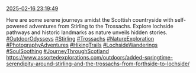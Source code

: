[2025-02-16 23:19:49](https://mstdn.social/@hill_wanderer/114016124261304597)

Here are some serene journeys amidst the Scottish countryside with self-powered adventures from Stirling to the Trossachs. Explore lochside pathways and historic landmarks as nature unveils hidden stories. <a href="https://mstdn.social/tags/OutdoorOdysseys" class="mention hashtag" rel="tag">#OutdoorOdysseys</a> <a href="https://mstdn.social/tags/Stirling" class="mention hashtag" rel="tag">#Stirling</a> <a href="https://mstdn.social/tags/Trossachs" class="mention hashtag" rel="tag">#Trossachs</a> <a href="https://mstdn.social/tags/NatureExploration" class="mention hashtag" rel="tag">#NatureExploration</a> <a href="https://mstdn.social/tags/PhotographyAdventures" class="mention hashtag" rel="tag">#PhotographyAdventures</a> <a href="https://mstdn.social/tags/HikingTrails" class="mention hashtag" rel="tag">#HikingTrails</a> <a href="https://mstdn.social/tags/LochsideWanderings" class="mention hashtag" rel="tag">#LochsideWanderings</a> <a href="https://mstdn.social/tags/SoulSoothing" class="mention hashtag" rel="tag">#SoulSoothing</a> <a href="https://mstdn.social/tags/JourneyThroughScotland" class="mention hashtag" rel="tag">#JourneyThroughScotland</a> <a href="https://www.assortedexplorations.com/outdoors/added-springtime-serendipity-around-stirling-and-the-trossachs-from-forthside-to-lochside/" target="_blank" rel="nofollow noopener noreferrer" translate="no">https://www.assortedexplorations.com/outdoors/added-springtime-serendipity-around-stirling-and-the-trossachs-from-forthside-to-lochside/</a>